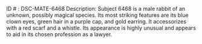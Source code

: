 ID # : DSC-MATE-6468
Description: Subject 6468 is a male rabbit of an unknown, possibly magical species. Its most striking features are its blue clown eyes, green hair in a purple cap, and gold earring. It accessorizes with a red scarf and a whistle. Its appearance is highly unusual and appears to aid in its chosen profession as a lawyer.